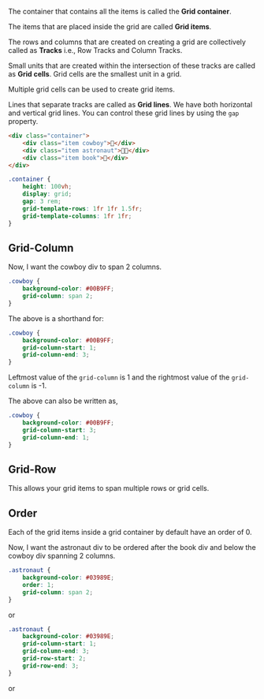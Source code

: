 The container that contains all the items is called the **Grid container**.

The items that are placed inside the grid are called **Grid items**.

The rows and columns that are created on creating a grid are collectively called as **Tracks** i.e., Row Tracks and Column Tracks.

Small units that are created within the intersection of these tracks are called as **Grid cells**. Grid cells are the smallest unit in a grid.

Multiple grid cells can be used to create grid items.

Lines that separate tracks are called as **Grid lines**. We have both horizontal and vertical grid lines. You can control these grid lines by using the `gap` property.

```html
<div class="container">
	<div class="item cowboy">🤠</div>
	<div class="item astronaut">👩‍🚀</div>
	<div class="item book">📖</div>
</div>
```

```css
.container {
	height: 100vh;
	display: grid;
	gap: 3 rem;
	grid-template-rows: 1fr 1fr 1.5fr;
	grid-template-columns: 1fr 1fr;
}
```

## Grid-Column

Now, I want the cowboy div to span 2 columns.

```css
.cowboy {
	background-color: #00B9FF;
	grid-column: span 2;
}
```

The above is a shorthand for:

```css
.cowboy {
	background-color: #00B9FF;
	grid-column-start: 1;
	grid-column-end: 3;
}
```

Leftmost value of the `grid-column` is 1 and the rightmost value of the `grid-column` is -1.

The above can also be written as,

```css
.cowboy {
	background-color: #00B9FF;
	grid-column-start: 3;
	grid-column-end: 1;
}
```

## Grid-Row

This allows your grid items to span multiple rows or grid cells.

## Order

Each of the grid items inside a grid container by default have an order of 0.

Now, I want the astronaut div to be ordered after the book div and below the cowboy div spanning 2 columns.

```css
.astronaut {
	background-color: #03989E;
	order: 1;
	grid-column: span 2;
}
```

or

```css
.astronaut {
	background-color: #03989E;
	grid-column-start: 1;
	grid-column-end: 3;
	grid-row-start: 2;
	grid-row-end: 3;
}
```

or
